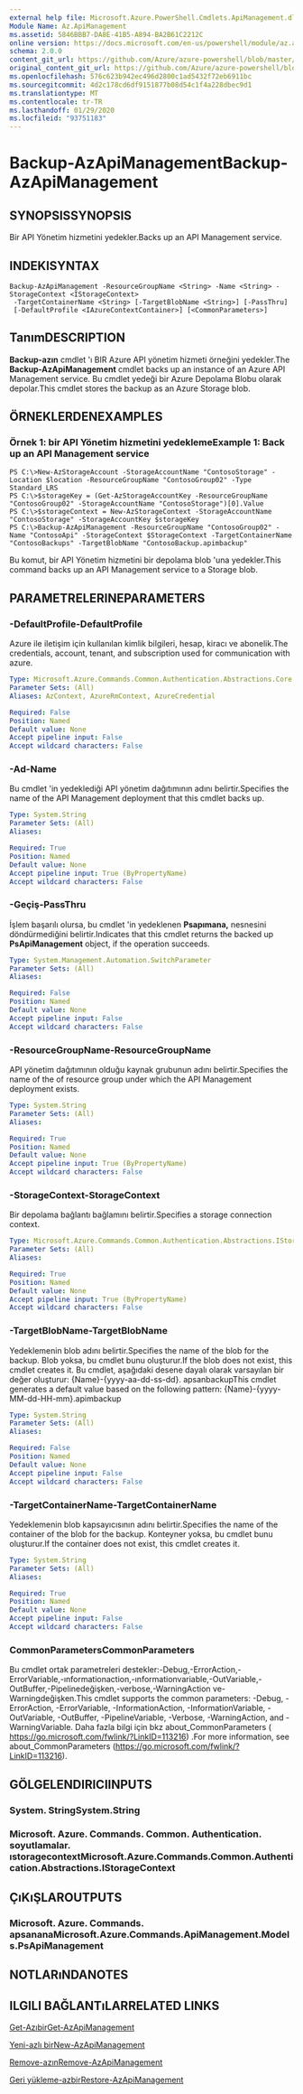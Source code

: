 ```yaml
---
external help file: Microsoft.Azure.PowerShell.Cmdlets.ApiManagement.dll-Help.xml
Module Name: Az.ApiManagement
ms.assetid: 5846BBB7-DA8E-41B5-A894-BA2B61C2212C
online version: https://docs.microsoft.com/en-us/powershell/module/az.apimanagement/backup-azapimanagement
schema: 2.0.0
content_git_url: https://github.com/Azure/azure-powershell/blob/master/src/ApiManagement/ApiManagement/help/Backup-AzApiManagement.md
original_content_git_url: https://github.com/Azure/azure-powershell/blob/master/src/ApiManagement/ApiManagement/help/Backup-AzApiManagement.md
ms.openlocfilehash: 576c623b942ec496d2800c1ad5432f72eb6911bc
ms.sourcegitcommit: 4d2c178cd6df9151877b08d54c1f4a228dbec9d1
ms.translationtype: MT
ms.contentlocale: tr-TR
ms.lasthandoff: 01/29/2020
ms.locfileid: "93751183"
---
```

# <span data-ttu-id="0d884-101">Backup-AzApiManagement</span><span class="sxs-lookup"><span data-stu-id="0d884-101">Backup-AzApiManagement</span></span>

## <span data-ttu-id="0d884-102">SYNOPSIS</span><span class="sxs-lookup"><span data-stu-id="0d884-102">SYNOPSIS</span></span>
<span data-ttu-id="0d884-103">Bir API Yönetim hizmetini yedekler.</span><span class="sxs-lookup"><span data-stu-id="0d884-103">Backs up an API Management service.</span></span>

## <span data-ttu-id="0d884-104">INDEKI</span><span class="sxs-lookup"><span data-stu-id="0d884-104">SYNTAX</span></span>

```
Backup-AzApiManagement -ResourceGroupName <String> -Name <String> -StorageContext <IStorageContext>
 -TargetContainerName <String> [-TargetBlobName <String>] [-PassThru]
 [-DefaultProfile <IAzureContextContainer>] [<CommonParameters>]
```

## <span data-ttu-id="0d884-105">Tanım</span><span class="sxs-lookup"><span data-stu-id="0d884-105">DESCRIPTION</span></span>
<span data-ttu-id="0d884-106">**Backup-azın** cmdlet 'ı BIR Azure API yönetim hizmeti örneğini yedekler.</span><span class="sxs-lookup"><span data-stu-id="0d884-106">The **Backup-AzApiManagement** cmdlet backs up an instance of an Azure API Management service.</span></span>
<span data-ttu-id="0d884-107">Bu cmdlet yedeği bir Azure Depolama Blobu olarak depolar.</span><span class="sxs-lookup"><span data-stu-id="0d884-107">This cmdlet stores the backup as an Azure Storage blob.</span></span>

## <span data-ttu-id="0d884-108">ÖRNEKLERDEN</span><span class="sxs-lookup"><span data-stu-id="0d884-108">EXAMPLES</span></span>

### <span data-ttu-id="0d884-109">Örnek 1: bir API Yönetim hizmetini yedekleme</span><span class="sxs-lookup"><span data-stu-id="0d884-109">Example 1: Back up an API Management service</span></span>
```
PS C:\>New-AzStorageAccount -StorageAccountName "ContosoStorage" -Location $location -ResourceGroupName "ContosoGroup02" -Type Standard_LRS
PS C:\>$storageKey = (Get-AzStorageAccountKey -ResourceGroupName "ContosoGroup02" -StorageAccountName "ContosoStorage")[0].Value
PS C:\>$storageContext = New-AzStorageContext -StorageAccountName "ContosoStorage" -StorageAccountKey $storageKey
PS C:\>Backup-AzApiManagement -ResourceGroupName "ContosoGroup02" -Name "ContosoApi" -StorageContext $StorageContext -TargetContainerName "ContosoBackups" -TargetBlobName "ContosoBackup.apimbackup"
```

<span data-ttu-id="0d884-110">Bu komut, bir API Yönetim hizmetini bir depolama blob 'una yedekler.</span><span class="sxs-lookup"><span data-stu-id="0d884-110">This command backs up an API Management service to a Storage blob.</span></span>

## <span data-ttu-id="0d884-111">PARAMETRELERINE</span><span class="sxs-lookup"><span data-stu-id="0d884-111">PARAMETERS</span></span>

### <span data-ttu-id="0d884-112">-DefaultProfile</span><span class="sxs-lookup"><span data-stu-id="0d884-112">-DefaultProfile</span></span>
<span data-ttu-id="0d884-113">Azure ile iletişim için kullanılan kimlik bilgileri, hesap, kiracı ve abonelik.</span><span class="sxs-lookup"><span data-stu-id="0d884-113">The credentials, account, tenant, and subscription used for communication with azure.</span></span>

```yaml
Type: Microsoft.Azure.Commands.Common.Authentication.Abstractions.Core.IAzureContextContainer
Parameter Sets: (All)
Aliases: AzContext, AzureRmContext, AzureCredential

Required: False
Position: Named
Default value: None
Accept pipeline input: False
Accept wildcard characters: False
```

### <span data-ttu-id="0d884-114">-Ad</span><span class="sxs-lookup"><span data-stu-id="0d884-114">-Name</span></span>
<span data-ttu-id="0d884-115">Bu cmdlet 'in yedeklediği API yönetim dağıtımının adını belirtir.</span><span class="sxs-lookup"><span data-stu-id="0d884-115">Specifies the name of the API Management deployment that this cmdlet backs up.</span></span>

```yaml
Type: System.String
Parameter Sets: (All)
Aliases:

Required: True
Position: Named
Default value: None
Accept pipeline input: True (ByPropertyName)
Accept wildcard characters: False
```

### <span data-ttu-id="0d884-116">-Geçiş</span><span class="sxs-lookup"><span data-stu-id="0d884-116">-PassThru</span></span>
<span data-ttu-id="0d884-117">İşlem başarılı olursa, bu cmdlet 'in yedeklenen **Psapımana,** nesnesini döndürmediğini belirtir.</span><span class="sxs-lookup"><span data-stu-id="0d884-117">Indicates that this cmdlet returns the backed up **PsApiManagement** object, if the operation succeeds.</span></span>

```yaml
Type: System.Management.Automation.SwitchParameter
Parameter Sets: (All)
Aliases:

Required: False
Position: Named
Default value: None
Accept pipeline input: False
Accept wildcard characters: False
```

### <span data-ttu-id="0d884-118">-ResourceGroupName</span><span class="sxs-lookup"><span data-stu-id="0d884-118">-ResourceGroupName</span></span>
<span data-ttu-id="0d884-119">API yönetim dağıtımının olduğu kaynak grubunun adını belirtir.</span><span class="sxs-lookup"><span data-stu-id="0d884-119">Specifies the name of the of resource group under which the API Management deployment exists.</span></span>

```yaml
Type: System.String
Parameter Sets: (All)
Aliases:

Required: True
Position: Named
Default value: None
Accept pipeline input: True (ByPropertyName)
Accept wildcard characters: False
```

### <span data-ttu-id="0d884-120">-StorageContext</span><span class="sxs-lookup"><span data-stu-id="0d884-120">-StorageContext</span></span>
<span data-ttu-id="0d884-121">Bir depolama bağlantı bağlamını belirtir.</span><span class="sxs-lookup"><span data-stu-id="0d884-121">Specifies a storage connection context.</span></span>

```yaml
Type: Microsoft.Azure.Commands.Common.Authentication.Abstractions.IStorageContext
Parameter Sets: (All)
Aliases:

Required: True
Position: Named
Default value: None
Accept pipeline input: True (ByPropertyName)
Accept wildcard characters: False
```

### <span data-ttu-id="0d884-122">-TargetBlobName</span><span class="sxs-lookup"><span data-stu-id="0d884-122">-TargetBlobName</span></span>
<span data-ttu-id="0d884-123">Yedeklemenin blob adını belirtir.</span><span class="sxs-lookup"><span data-stu-id="0d884-123">Specifies the name of the blob for the backup.</span></span>
<span data-ttu-id="0d884-124">Blob yoksa, bu cmdlet bunu oluşturur.</span><span class="sxs-lookup"><span data-stu-id="0d884-124">If the blob does not exist, this cmdlet creates it.</span></span>
<span data-ttu-id="0d884-125">Bu cmdlet, aşağıdaki desene dayalı olarak varsayılan bir değer oluşturur: {Name}-{yyyy-aa-dd-ss-dd}. apsanbackup</span><span class="sxs-lookup"><span data-stu-id="0d884-125">This cmdlet generates a default value based on the following pattern: {Name}-{yyyy-MM-dd-HH-mm}.apimbackup</span></span>

```yaml
Type: System.String
Parameter Sets: (All)
Aliases:

Required: False
Position: Named
Default value: None
Accept pipeline input: False
Accept wildcard characters: False
```

### <span data-ttu-id="0d884-126">-TargetContainerName</span><span class="sxs-lookup"><span data-stu-id="0d884-126">-TargetContainerName</span></span>
<span data-ttu-id="0d884-127">Yedeklemenin blob kapsayıcısının adını belirtir.</span><span class="sxs-lookup"><span data-stu-id="0d884-127">Specifies the name of the container of the blob for the backup.</span></span>
<span data-ttu-id="0d884-128">Konteyner yoksa, bu cmdlet bunu oluşturur.</span><span class="sxs-lookup"><span data-stu-id="0d884-128">If the container does not exist, this cmdlet creates it.</span></span>

```yaml
Type: System.String
Parameter Sets: (All)
Aliases:

Required: True
Position: Named
Default value: None
Accept pipeline input: False
Accept wildcard characters: False
```

### <span data-ttu-id="0d884-129">CommonParameters</span><span class="sxs-lookup"><span data-stu-id="0d884-129">CommonParameters</span></span>
<span data-ttu-id="0d884-130">Bu cmdlet ortak parametreleri destekler:-Debug,-ErrorAction,-ErrorVariable,-ınformationaction,-ınformationvariable,-OutVariable,-OutBuffer,-Pipelinedeğişken,-verbose,-WarningAction ve-Warningdeğişken.</span><span class="sxs-lookup"><span data-stu-id="0d884-130">This cmdlet supports the common parameters: -Debug, -ErrorAction, -ErrorVariable, -InformationAction, -InformationVariable, -OutVariable, -OutBuffer, -PipelineVariable, -Verbose, -WarningAction, and -WarningVariable.</span></span> <span data-ttu-id="0d884-131">Daha fazla bilgi için bkz about_CommonParameters ( https://go.microsoft.com/fwlink/?LinkID=113216) .</span><span class="sxs-lookup"><span data-stu-id="0d884-131">For more information, see about_CommonParameters (https://go.microsoft.com/fwlink/?LinkID=113216).</span></span>

## <span data-ttu-id="0d884-132">GÖLGELENDIRICI</span><span class="sxs-lookup"><span data-stu-id="0d884-132">INPUTS</span></span>

### <span data-ttu-id="0d884-133">System. String</span><span class="sxs-lookup"><span data-stu-id="0d884-133">System.String</span></span>

### <span data-ttu-id="0d884-134">Microsoft. Azure. Commands. Common. Authentication. soyutlamalar. ıstoragecontext</span><span class="sxs-lookup"><span data-stu-id="0d884-134">Microsoft.Azure.Commands.Common.Authentication.Abstractions.IStorageContext</span></span>

## <span data-ttu-id="0d884-135">ÇıKıŞLAR</span><span class="sxs-lookup"><span data-stu-id="0d884-135">OUTPUTS</span></span>

### <span data-ttu-id="0d884-136">Microsoft. Azure. Commands. apsanana</span><span class="sxs-lookup"><span data-stu-id="0d884-136">Microsoft.Azure.Commands.ApiManagement.Models.PsApiManagement</span></span>

## <span data-ttu-id="0d884-137">NOTLARıNDA</span><span class="sxs-lookup"><span data-stu-id="0d884-137">NOTES</span></span>

## <span data-ttu-id="0d884-138">ILGILI BAĞLANTıLAR</span><span class="sxs-lookup"><span data-stu-id="0d884-138">RELATED LINKS</span></span>

[<span data-ttu-id="0d884-139">Get-Azıbir</span><span class="sxs-lookup"><span data-stu-id="0d884-139">Get-AzApiManagement</span></span>](./Get-AzApiManagement.md)

[<span data-ttu-id="0d884-140">Yeni-azlı bir</span><span class="sxs-lookup"><span data-stu-id="0d884-140">New-AzApiManagement</span></span>](./New-AzApiManagement.md)

[<span data-ttu-id="0d884-141">Remove-azın</span><span class="sxs-lookup"><span data-stu-id="0d884-141">Remove-AzApiManagement</span></span>](./Remove-AzApiManagement.md)

[<span data-ttu-id="0d884-142">Geri yükleme-azbir</span><span class="sxs-lookup"><span data-stu-id="0d884-142">Restore-AzApiManagement</span></span>](./Restore-AzApiManagement.md)


